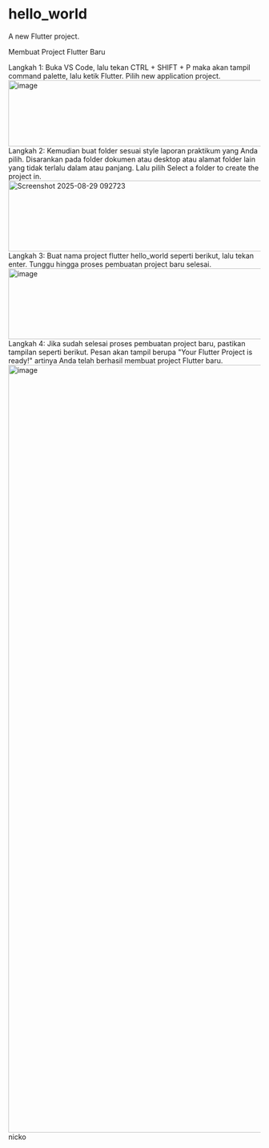 # hello_world

A new Flutter project.

Membuat Project Flutter Baru

Langkah 1: Buka VS Code, lalu tekan CTRL + SHIFT + P maka akan tampil command palette, lalu ketik Flutter. Pilih new application project.
<img width="1272" height="132" alt="image" src="https://github.com/user-attachments/assets/a999f77e-ae1a-4c5d-b064-09a0f32440ea" />
Langkah 2: Kemudian buat folder sesuai style laporan praktikum yang Anda pilih. Disarankan pada folder dokumen atau desktop atau alamat folder lain yang tidak terlalu dalam atau panjang. Lalu pilih Select a folder to create the project in.
<img width="800" height="141" alt="Screenshot 2025-08-29 092723" src="https://github.com/user-attachments/assets/992c65bb-d9ca-4dae-b6f9-288feff1fb91" />
Langkah 3: Buat nama project flutter hello_world seperti berikut, lalu tekan enter. Tunggu hingga proses pembuatan project baru selesai.
<img width="800" height="141" alt="image" src="https://github.com/user-attachments/assets/55827de0-fb98-4f0a-b723-b25480a0939c" />
Langkah 4: Jika sudah selesai proses pembuatan project baru, pastikan tampilan seperti berikut. Pesan akan tampil berupa "Your Flutter Project is ready!" artinya Anda telah berhasil membuat project Flutter baru.
<img width="2559" height="1529" alt="image" src="https://github.com/user-attachments/assets/e7bf881d-8838-405e-b160-4ea51bb16154" />
nicko
